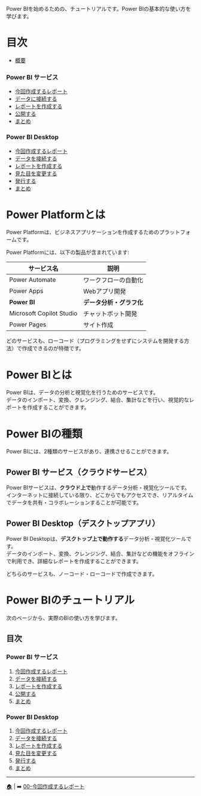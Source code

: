 Power BIを始めるための、チュートリアルです。Power BIの基本的な使い方を学びます。

# 目次
- [概要](./README.md)
### Power BI サービス
- [今回作成するレポート](./c-00-reportimage.md)
- [データに接続する](./c-01-connectdata.md)
- [レポートを作成する](./c-02-createreport.md)
- [公開する](./c-03-publish.md)
- [まとめ](./c-04-summary.md)

### Power BI Desktop
- [今回作成するレポート](./d-00-reportimage.md)
- [データを接続する](./d-01-connectdata.md)
- [レポートを作成する](./d-02-createreport.md)
- [見た目を変更する](./d-03-design.md)
- [発行する](./d-04-publish.md)
- [まとめ](./d-05-summary.md)


# Power Platformとは
Power Platformは、ビジネスアプリケーションを作成するためのプラットフォームです。

Power Platformには、以下の製品が含まれています:

| サービス名  | 説明 |
| ------------- | ------------- |
| Power Automate | ワークフローの自動化 |
| Power Apps | Webアプリ開発 |
| **Power BI** | **データ分析・グラフ化** |
| Microsoft Copilot Studio | チャットボット開発 |
| Power Pages | サイト作成 |

どのサービスも、ローコード（プログラミングをせずにシステムを開発する方法）で作成できるのが特徴です。

# Power BIとは
Power BIは、データの分析と視覚化を行うためのサービスです。<br>
データのインポート、変換、クレンジング、結合、集計などを行い、視覚的なレポートを作成することができます。

# Power BIの種類
Power BIには、2種類のサービスがあり、連携させることができます。
## Power BI サービス（クラウドサービス）
Power BIサービスは、**クラウド上で**動作するデータ分析・視覚化ツールです。<br>
インターネットに接続している限り、どこからでもアクセスでき、リアルタイムでデータを共有・コラボレーションすることが可能です。

## Power BI Desktop（デスクトップアプリ）
Power BI Desktopは、**デスクトップ上で動作する**データ分析・視覚化ツールです。<br>
データのインポート、変換、クレンジング、結合、集計などの機能をオフラインで利用でき、詳細なレポートを作成することができます。

どちらのサービスも、ノーコード・ローコードで作成できます。

# Power BIのチュートリアル
次のページから、実際のBIの使い方を学びます。

## 目次
### Power BI サービス
1. [今回作成するレポート](./c-00-reportimage.md)
2. [データを接続する](./c-01-connectdata.md)
3. [レポートを作成する](./c-02-createreport.md)
4. [公開する](./c-03-publish.md)
5. [まとめ](./c-4-summary.md)

### Power BI Desktop
1. [今回作成するレポート](./d-00-reportimage.md)
2. [データを接続する](./d-01-connectdata.md)
3. [レポートを作成する](./d-02-createreport.md)
4. [見た目を変更する](./d-03-design.md)
5. [発行する](./d-04-publish.md)
6. [まとめ](./d-05-summary.md)


---
 [🏠](./README.md) | ➡️ [00-今回作成するレポート](./c-00-reportimage.md)

